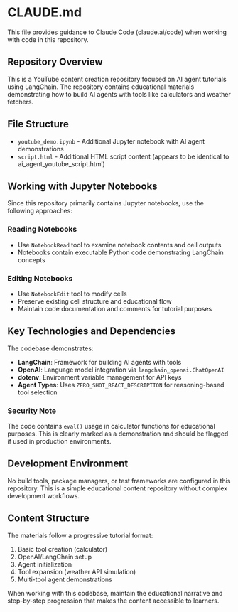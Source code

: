 # CLAUDE.md

This file provides guidance to Claude Code (claude.ai/code) when working with code in this repository.

## Repository Overview

This is a YouTube content creation repository focused on AI agent tutorials using LangChain. The repository contains educational materials demonstrating how to build AI agents with tools like calculators and weather fetchers.

## File Structure

- `youtube_demo.ipynb` - Additional Jupyter notebook with AI agent demonstrations
- `script.html` - Additional HTML script content (appears to be identical to ai_agent_youtube_script.html)

## Working with Jupyter Notebooks

Since this repository primarily contains Jupyter notebooks, use the following approaches:

### Reading Notebooks
- Use `NotebookRead` tool to examine notebook contents and cell outputs
- Notebooks contain executable Python code demonstrating LangChain concepts

### Editing Notebooks  
- Use `NotebookEdit` tool to modify cells
- Preserve existing cell structure and educational flow
- Maintain code documentation and comments for tutorial purposes

## Key Technologies and Dependencies

The codebase demonstrates:
- **LangChain**: Framework for building AI agents with tools
- **OpenAI**: Language model integration via `langchain_openai.ChatOpenAI`
- **dotenv**: Environment variable management for API keys
- **Agent Types**: Uses `ZERO_SHOT_REACT_DESCRIPTION` for reasoning-based tool selection

### Security Note
The code contains `eval()` usage in calculator functions for educational purposes. This is clearly marked as a demonstration and should be flagged if used in production environments.

## Development Environment

No build tools, package managers, or test frameworks are configured in this repository. This is a simple educational content repository without complex development workflows.

## Content Structure

The materials follow a progressive tutorial format:
1. Basic tool creation (calculator)
2. OpenAI/LangChain setup
3. Agent initialization
4. Tool expansion (weather API simulation)
5. Multi-tool agent demonstrations

When working with this codebase, maintain the educational narrative and step-by-step progression that makes the content accessible to learners.